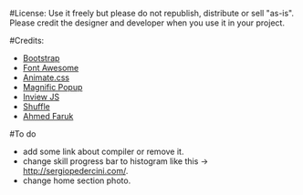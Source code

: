 
#License: 
Use it freely but please do not republish, distribute or sell "as-is". Please credit the designer and developer when you use it in your project.

#Credits: 
- <a href="http://getbootstrap.com/" target="_blank">Bootstrap</a>
- <a href="https://fortawesome.github.io/Font-Awesome/" target="_blank">Font Awesome</a>
- <a href="https://daneden.github.io/animate.css/" target="_blank">Animate.css</a>
- <a href="http://dimsemenov.com/plugins/magnific-popup/" target="_blank">Magnific Popup</a>
- <a href="https://github.com/protonet/jquery.inview" target="_blank">Inview JS</a>
- <a href="http://vestride.github.io/Shuffle/" target="_blank">Shuffle</a>
- <a href="https://github.com/ahmedfaruk" target="_blank">Ahmed Faruk</a>


#To do
- add some link about compiler or remove it.
- change skill progress bar to histogram like this -> http://sergiopedercini.com/.
- change home section photo.
